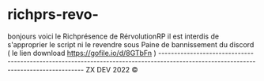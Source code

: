 # richprs-revo-
bonjours voici le Richprésence de RérvolutionRP  il est interdis de s'approprier le script ni le revendre  sous Paine de bannissement du discord  ( le lien download  https://gofile.io/d/8GTbFn ) ------------------------------------------------------------------------------------------------------------------------------------ ZX DEV 2022 ©
